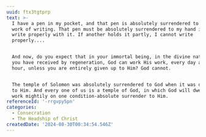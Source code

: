 ```yaml
---
uuid: ftx3tgtprp
text: >-
  I have a pen in my pocket, and that pen is absolutely surrendered to the one
  work of writing. That pen must be absolutely surrendered to my hand if I am to
  write properly with it. If another holds it partly, I cannot write
  properly....


  And now, do you expect that in your immortal being, in the divine nature that
  you have received by regeneration, God can work His work, every day and every
  hour, unless you are entirely given up to Him? God cannot.


  The temple of Solomon was absolutely surrendered to God when it was dedicated
  to Him. And every one of us is a temple of God, in which God will dwell and
  work mightily on one condition-absolute surrender to Him.
referenceId: '-rrgvpy5pn'
categories:
  - Consecration
  - The Headship of Christ
createdDate: '2024-08-30T00:34:54.546Z'
---
```


